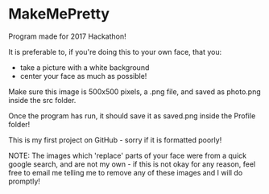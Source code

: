 # MakeMePretty
Program made for 2017 Hackathon!

It is preferable to, if you're doing this to your own face, that you:
 - take a picture with a white background
 - center your face as much as possible!
 
Make sure this image is 500x500 pixels, a .png file, and saved as photo.png inside the src folder.

Once the program has run, it should save it as saved.png inside the Profile folder!

This is my first project on GitHub - sorry if it is formatted poorly!

NOTE: The images which 'replace' parts of your face were from a quick google search, and are not my own - if this is not okay for any reason, feel free to email me telling me to remove any of these images and I will do promptly!

